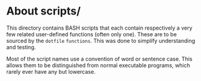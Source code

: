 # About scripts/

This directory contains BASH scripts that each contain respectively a very few related user-defined functions (often only one). These are to be sourced by the `dotfile` `functions`.  This was done to simplify understanding and testing. 

Most of the script names use a convention of word or sentence case. This allows them to be distinguished from normal executable programs, which rarely ever have any but lowercase.

<!--- vim:spell:wrap
--->
